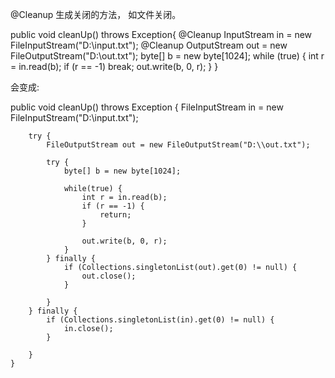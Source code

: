 @Cleanup
生成关闭的方法， 如文件关闭。


public void cleanUp() throws Exception{
		@Cleanup
		InputStream in = new FileInputStream("D:\\input.txt");
		@Cleanup
		OutputStream out = new FileOutputStream("D:\\out.txt");
		byte[] b = new byte[1024];
		while (true) {
			int r = in.read(b);
			if (r == -1) break;
			out.write(b, 0, r);
		}
	}
	
	

会变成:

public void cleanUp() throws Exception {
        FileInputStream in = new FileInputStream("D:\\input.txt");

        try {
            FileOutputStream out = new FileOutputStream("D:\\out.txt");

            try {
                byte[] b = new byte[1024];

                while(true) {
                    int r = in.read(b);
                    if (r == -1) {
                        return;
                    }

                    out.write(b, 0, r);
                }
            } finally {
                if (Collections.singletonList(out).get(0) != null) {
                    out.close();
                }

            }
        } finally {
            if (Collections.singletonList(in).get(0) != null) {
                in.close();
            }

        }
    }